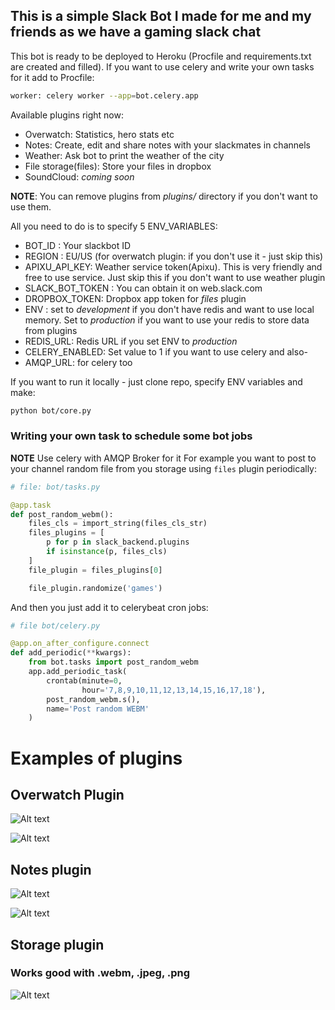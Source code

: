 <h2>This is a simple Slack Bot I made for me and my friends as we have a gaming slack chat</h2>

This bot is ready to be deployed to Heroku (Procfile and requirements.txt are created and filled).
If you want to use celery and write your own tasks for it add to Procfile:
```bash
worker: celery worker --app=bot.celery.app
```

Available plugins right now:
- Overwatch: Statistics, hero stats etc
- Notes: Create, edit and share notes with your slackmates in channels
- Weather: Ask bot to print the weather of the city
- File storage(files): Store your files in dropbox
- SoundCloud: *coming soon*

**NOTE**: You can remove plugins from *plugins/* directory if you don't want to use them.

All you need to do is to specify 5 ENV_VARIABLES:
- BOT_ID : Your slackbot ID
- REGION : EU/US (for overwatch plugin: if you don't use it - just skip this)
- APIXU_API_KEY: Weather service token(Apixu). This is very friendly and free to use service.
Just skip this if you don't want to use weather plugin
- SLACK_BOT_TOKEN : You can obtain it on web.slack.com
- DROPBOX_TOKEN: Dropbox app token for *files* plugin
- ENV : set to *development* if you don't have redis and want to use local memory.
Set to *production* if you want to use your redis to store data from plugins
- REDIS_URL: Redis URL if you set ENV to *production*
- CELERY_ENABLED: Set value to 1 if you want to use celery and also-
- AMQP_URL: for celery too

If you want to run it locally - just clone repo, specify ENV variables and make:
```bash
python bot/core.py
```

<h3>Writing your own task to schedule some bot jobs</h3>

**NOTE** Use celery with AMQP Broker for it
For example you want to post to your channel random file
from you storage using `files` plugin periodically:
```python
# file: bot/tasks.py

@app.task
def post_random_webm():
    files_cls = import_string(files_cls_str)
    files_plugins = [
        p for p in slack_backend.plugins
        if isinstance(p, files_cls)
    ]
    file_plugin = files_plugins[0]

    file_plugin.randomize('games')
```
And then you just add it to celerybeat cron jobs:
```python
# file bot/celery.py

@app.on_after_configure.connect
def add_periodic(**kwargs):
    from bot.tasks import post_random_webm
    app.add_periodic_task(
        crontab(minute=0,
                hour='7,8,9,10,11,12,13,14,15,16,17,18'),
        post_random_webm.s(),
        name='Post random WEBM'
    )

```


<h1>Examples of plugins</h1>

<h2> Overwatch Plugin</h2>

![Alt text](http://i.imgur.com/IgMcsWM.png "Overwatch stats")

![Alt text](http://i.imgur.com/ZgiwDYY.png "Overwatch hero stats")

<h2> Notes plugin </h2>

![Alt text](http://i.imgur.com/jrYDjiG.png "Notes ")

![Alt text](http://i.imgur.com/jo3VpZH.png "Show note")

<h2> Storage plugin </h2>

<h3> Works good with .webm, .jpeg, .png </h3>

![Alt text](http://i.imgur.com/8IMW49n.png "Show file")



